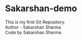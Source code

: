 # Sakarshan-demo
This is my first Git Repository.
<br>
Author - Sakarshan Sharma
<br>
Code by Sakarshan Sharma
